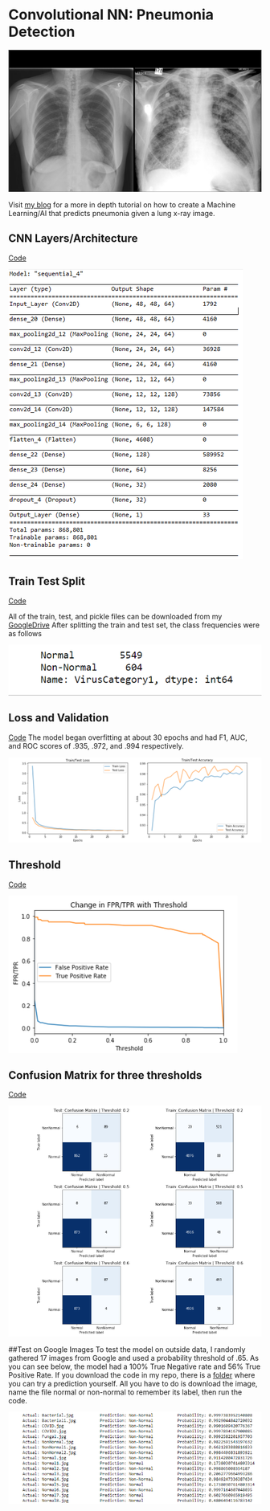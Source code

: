 # Convolutional NN: Pneumonia Detection 
![ThresholdTprFpr](PlotImages/Lung.png)

Visit [my blog](using-ai-to-detect-pneumonia-3ec4601acd07
) for a more in depth tutorial on how to create a Machine Learning/AI that predicts pneumonia given a lung x-ray image.  
## CNN Layers/Architecture
[Code](CNN.ipynb)

![NNArchitecture](PlotImages/NNArchitecture.png)

## Train Test Split
[Code](Train_Test.ipynb)

All of the train, test, and pickle files can be downloaded from my [GoogleDrive](https://drive.google.com/drive/folders/1XsUTrl65JuLQvQeoSGvxqPHvZCWb6tM7?usp=sharing)
After splitting the train and test set, the class frequencies were as follows

![ClassImbalance](PlotImages/ClassImbalance.png)

## Loss and Validation
[Code](CNN.ipynb)
The model began overfitting at about 30 epochs and had F1, AUC, and ROC scores of .935, .972, and .994 respectively.

![LossValidation](PlotImages/LossValidation.png)
## Threshold 
[Code](CNN.ipynb)

![ThresholdTprFpr](PlotImages/ThresholdTprFpr.png)
## Confusion Matrix for three thresholds
[Code](CNN.ipynb)

![ConfusionMatrix](PlotImages/ConfusionMatrix.png)

##Test on Google Images
To test the model on outside data, I randomly gathered 17 images from Google and used a probability threshold of .65. As you can see below, the model had a 100% True Negative rate and 56% True Positive Rate. If you download the code in my repo, there is a [folder](PlotImages) where you can try a prediction yourself. All you have to do is download the image, name the file normal or non-normal to remember its label, then run the code.

![GoogleTesting](PlotImages/GoogleTest.png)




